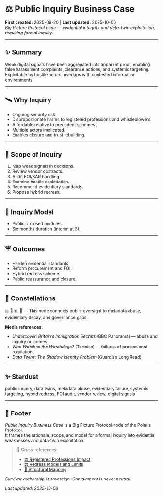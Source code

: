 # ⚖️ Public Inquiry Business Case  
**First created:** 2025-09-20 | **Last updated:** 2025-10-06  
*Big Picture Protocol node — evidential integrity and data-twin exploitation, requiring formal inquiry.*

---

## ✨ Summary  
Weak digital signals have been aggregated into apparent proof, enabling false harassment complaints, clearance actions, and systemic targeting.  
Exploitable by hostile actors; overlaps with contested information environments.  

---

## 🛰️ Why Inquiry  
- Ongoing security risk.  
- Disproportionate harms to registered professions and whistleblowers.  
- Affordable relative to precedent schemes.  
- Multiple actors implicated.  
- Enables closure and trust rebuilding.  

---

## 🌈 Scope of Inquiry  
1. Map weak signals in decisions.  
2. Review vendor contracts.  
3. Audit FOI/SAR handling.  
4. Examine hostile exploitation.  
5. Recommend evidentiary standards.  
6. Propose hybrid redress.  

---

## 🐝 Inquiry Model  
- Public + closed modules.  
- Six months duration (interim at 3).  

---

## ☔️ Outcomes  
- Harden evidential standards.  
- Reform procurement and FOI.  
- Hybrid redress scheme.  
- Public reassurance and closure.  

---

## 🌌 Constellations  
⚖️ 🧬 📊 🧠 — This node connects public oversight to metadata abuse, evidentiary decay, and governance gaps.

**Media references:**  
- *Undercover: Britain’s Immigration Secrets* (BBC Panorama) — abuse and inquiry outcomes  
- *Who Watches the Watchdogs?* (Tortoise) — failures of professional regulation  
- *Data Twins: The Shadow Identity Problem* (Guardian Long Read)

---

## ✨ Stardust  
public inquiry, data twins, metadata abuse, evidentiary failure, systemic targeting, hybrid redress, FOI audit, vendor review, digital signals

---

## 🏮 Footer  

*Public Inquiry Business Case* is a Big Picture Protocol node of the Polaris Protocol.  
It frames the rationale, scope, and model for a formal inquiry into evidential weaknesses and data-twin exploitation.

> 📡 Cross-references:  
> - [⚖️ Registered Professions Impact](./⚖️_registered_professions_impact.md)  
> - [⚖️ Redress Models and Limits](./⚖️_redress_models_and_limits.md)  
> - [🧬 Structural Mapping](../../../Metadata_Sabotage_Network/Structural_Analysis/🧬_Structural_Mapping/README.md)

*Survivor authorship is sovereign. Containment is never neutral.*  

_Last updated: 2025-10-06_
